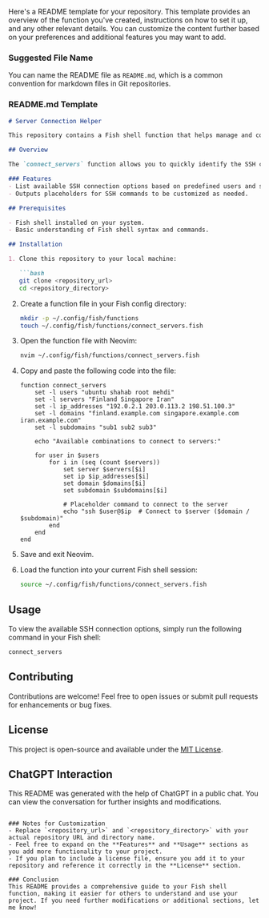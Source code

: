 Here's a README template for your repository. This template provides an overview of the function you've created, instructions on how to set it up, and any other relevant details. You can customize the content further based on your preferences and additional features you may want to add.

### Suggested File Name
You can name the README file as `README.md`, which is a common convention for markdown files in Git repositories.

### README.md Template

```markdown
# Server Connection Helper

This repository contains a Fish shell function that helps manage and connect to multiple servers with different users and credentials. It provides a simple way to view available combinations for SSH connections.

## Overview

The `connect_servers` function allows you to quickly identify the SSH commands needed to connect to your servers, accommodating various user credentials and server metadata such as IP addresses and domain names.

### Features
- List available SSH connection options based on predefined users and servers.
- Outputs placeholders for SSH commands to be customized as needed.

## Prerequisites

- Fish shell installed on your system.
- Basic understanding of Fish shell syntax and commands.

## Installation

1. Clone this repository to your local machine:

   ```bash
   git clone <repository_url>
   cd <repository_directory>
   ```

2. Create a function file in your Fish config directory:

   ```bash
   mkdir -p ~/.config/fish/functions
   touch ~/.config/fish/functions/connect_servers.fish
   ```

3. Open the function file with Neovim:

   ```bash
   nvim ~/.config/fish/functions/connect_servers.fish
   ```

4. Copy and paste the following code into the file:

   ```fish
   function connect_servers
       set -l users "ubuntu shahab root mehdi"
       set -l servers "Finland Singapore Iran"
       set -l ip_addresses "192.0.2.1 203.0.113.2 198.51.100.3"
       set -l domains "finland.example.com singapore.example.com iran.example.com"
       set -l subdomains "sub1 sub2 sub3"
       
       echo "Available combinations to connect to servers:"
       
       for user in $users
           for i in (seq (count $servers))
               set server $servers[$i]
               set ip $ip_addresses[$i]
               set domain $domains[$i]
               set subdomain $subdomains[$i]

               # Placeholder command to connect to the server
               echo "ssh $user@$ip  # Connect to $server ($domain / $subdomain)"
           end
       end
   end
   ```

5. Save and exit Neovim.

6. Load the function into your current Fish shell session:

   ```bash
   source ~/.config/fish/functions/connect_servers.fish
   ```

## Usage

To view the available SSH connection options, simply run the following command in your Fish shell:

```bash
connect_servers
```

## Contributing

Contributions are welcome! Feel free to open issues or submit pull requests for enhancements or bug fixes.

## License

This project is open-source and available under the [MIT License](LICENSE).

## ChatGPT Interaction

This README was generated with the help of ChatGPT in a public chat. You can view the conversation for further insights and modifications.

```

### Notes for Customization
- Replace `<repository_url>` and `<repository_directory>` with your actual repository URL and directory name.
- Feel free to expand on the **Features** and **Usage** sections as you add more functionality to your project.
- If you plan to include a license file, ensure you add it to your repository and reference it correctly in the **License** section.

### Conclusion
This README provides a comprehensive guide to your Fish shell function, making it easier for others to understand and use your project. If you need further modifications or additional sections, let me know!
